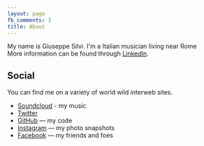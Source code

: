```yaml
---
layout: page
fb_comments: 3
title: About
---
```


<!---
<img src="http://farm3.staticflickr.com/2849/9337114103_c7cf9c0c0c_c.jpg" width="256" height="170" align="right">
-->

My name is Giuseppe Silvi. I'm a Italian musician living near Rome  
More information can be found through [LinkedIn](linkedin.com/in/giuseppesilvi/).

## Social

You can find me on a variety of world wild interweb sites.

- [Soundcloud](https://soundcloud.com/giuseppe-silvi) - my music
- [Twitter](https://twitter.com/giuseppesilvi)
- [GitHub](https://github.com/grammaton) — my code
- [Instagram](http://instagram.com/juxy/) — my photo snapshots
- [Facebook](http://www.facebook.com/giuseppe.silvi) — my friends and foes